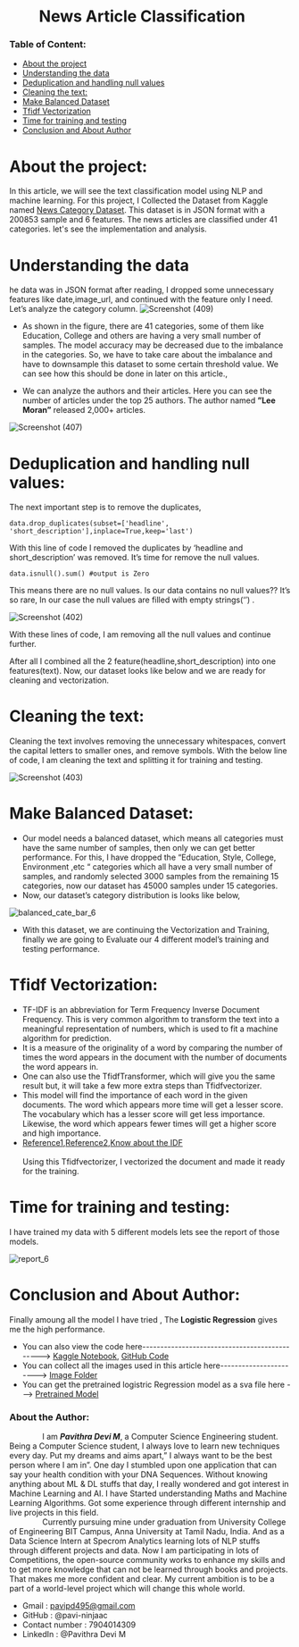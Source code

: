 # &nbsp;&nbsp;&nbsp;&nbsp;&nbsp;&nbsp;&nbsp;   News Article Classification

### Table of Content:
-	[About the project](#about-the-project) 
-	[Understanding the data](#understanding-the-data)
-	[Deduplication and handling null values](#deduplication-and-handling-null-values)
-	[Cleaning the text:](#cleaning-the-text) 
- [Make Balanced Dataset](#make-balanced-dataset)
-	[Tfidf Vectorization](#tfidf-vectorization)
-	[Time for training and testing](#time-for-training-and-testing)
- [Conclusion and About Author](#conclusion-and-about-author) 

# About the project:
In this article, we will see the text classification model using NLP and machine learning. For this project, I Collected the Dataset from Kaggle named [News Category Dataset](https://www.kaggle.com/rmisra/news-category-dataset).
This dataset is in JSON format with a 200853 sample and 6 features. The news articles are classified under 41 categories. let's see the implementation and analysis.

# Understanding the data
he data was in JSON format after reading, I dropped some unnecessary features like date,image_url, and continued with the feature only I need.
Let’s analyze the category column.
![Screenshot (409)](https://user-images.githubusercontent.com/51699297/104182031-d34d7200-5435-11eb-8d8d-aca29b34bc94.png)

- As shown in the figure, there are 41 categories, some of them like Education, College and others are having a very small number of  samples. The model accuracy may be decreased due to the imbalance in the categories. So, we have to take care about the imbalance and have to downsample this dataset to some certain threshold value. We can see how this should be done in later on this article.,<br/>

- We can analyze  the authors and their articles. Here you can see the number of articles under the top 25 authors. The author named  <b>”Lee Moran”</b>  released 2,000+ articles.<br/>

![Screenshot (407)](https://user-images.githubusercontent.com/51699297/104182043-d8aabc80-5435-11eb-8a56-2dce6d13a67b.png)

# Deduplication and handling null values:
The next important step is to remove the duplicates,<br/>
```
data.drop_duplicates(subset=['headline', 'short_description'],inplace=True,keep='last') 
```
With this line of code I removed the duplicates by ‘headline and short_description’ was removed. It’s time for remove the null values.<br/>
```
data.isnull().sum() #output is Zero
```
This means there are no null values. Is our data contains no null values?? It’s so rare, In our case the null values are filled with empty strings(‘’) .<br/>


![Screenshot (402)](https://user-images.githubusercontent.com/51699297/104180572-5b7e4800-5433-11eb-858c-396a81e4fd0d.png)


With these lines of code, I am removing all the null values and continue further.<br/>

After all I combined all the 2 feature(headline,short_description)  into one features(text). Now, our dataset looks like below and we are ready for cleaning and vectorization.<br/>

# Cleaning the text:

Cleaning the text involves removing the unnecessary whitespaces, convert the capital letters to smaller ones, and remove symbols. With the below line of code, I am cleaning the text and splitting it for training and testing. <br/>

![Screenshot (403)](https://user-images.githubusercontent.com/51699297/104180597-633dec80-5433-11eb-9ed0-eef3aaa3ff2e.png)

# Make Balanced Dataset:
- Our model needs a  balanced dataset, which means all categories must have the same number of samples, then only we can get better performance. For this, I have dropped the “Education, Style, College, Environment ,etc “ categories which all have a very small number of samples, and randomly selected 3000 samples from the remaining 15 categories, now our dataset has 45000 samples under 15 categories. 
- Now, our dataset’s category distribution is looks like below,

![balanced_cate_bar_6](https://user-images.githubusercontent.com/51699297/104798685-c1c9e880-57ee-11eb-8f18-31537d84fd33.png)

- With this dataset, we are continuing the Vectorization and Training, finally we are going to Evaluate our 4 different model’s training and testing performance. 

# Tfidf Vectorization:
- TF-IDF is an abbreviation for Term Frequency Inverse Document Frequency. This is very common algorithm to transform the text into a meaningful representation of numbers, which is used to fit a machine algorithm for prediction.
- It is a measure of the originality of a word by comparing the number of times the word appears in the document with the number of documents the word appears in.
- One can also use the TfidfTransformer, which will give you the same result but, it will take a few more extra steps than Tfidfvectorizer.
- This model will find the importance of each word in the given documents. The word which appears more time will get a lesser score. The vocabulary which has a lesser score will get less importance. Likewise, the word which appears fewer times will get a higher score and high importance.
 - [Reference1](https://medium.com/@cmukesh8688/tf-idf-vectorizer-scikit-learn-dbc0244a911a),[Reference2](https://kavita-ganesan.com/tfidftransformer-tfidfvectorizer-usage-differences/#.X_xudegzbIU),[Know about the IDF](https://kavita-ganesan.com/what-is-inverse-document-frequency/#.X_xuzugzbIU)
<br/><br/>
Using this Tfidfvectorizer, I vectorized the document and made it ready for the training.

# Time for training and testing:
I have trained my data with 5 different models lets see the report of those models.<br/>

![report_6](https://user-images.githubusercontent.com/51699297/104808808-a40c7b80-580e-11eb-8882-dacbb037c42e.png)


# Conclusion and About Author:
 Finally amoung all the model I have tried , The <b> Logistic Regression</b> gives me the high performance.
 
 - You can also view the code here----------------------------------------------> [Kaggle Notebook](https://www.kaggle.com/ninjaac/text-classification-newss), [GitHub Code](https://github.com/pavi-ninjaac/Specrom_Analysis/blob/main/Internship_works/week2/text-classification-newss%20(2).ipynb) 
 - You can collect all the images used in this article here-----------------------> [Image Folder](https://github.com/pavi-ninjaac/Specrom_Analysis/tree/main/Internship_works/week2/article_images)
 - You can get the pretrained logistric Regression model as a sva file here ---> [Pretrained Model](https://github.com/pavi-ninjaac/Specrom_Analysis/blob/main/Internship_works/week2/logistricRegression_text_classi.sav)
 
### About the Author:

&nbsp;&nbsp;&nbsp;&nbsp;&nbsp;&nbsp;&nbsp;&nbsp;&nbsp;&nbsp;&nbsp;&nbsp;&nbsp;&nbsp;  I am <b><i>Pavithra Devi M</i></b>, a Computer Science Engineering student. Being a Computer Science student, I always love to learn new techniques every day. Put my dreams and aims apart,” I always want to be the best person where I am in”. One day I stumbled upon one application that can say your health condition with your DNA Sequences. Without knowing anything about ML & DL stuffs that day, I really wondered and got interest in Machine Learning and AI. I have Started understanding Maths and Machine Learning Algorithms. Got some experience through different internship and live projects in this field.<br>
&nbsp;&nbsp;&nbsp;&nbsp;&nbsp;&nbsp;&nbsp;&nbsp;&nbsp;&nbsp;&nbsp;&nbsp;&nbsp;&nbsp; Currently pursuing mine under graduation from University College of Engineering BIT Campus, Anna University at Tamil Nadu, India. And as a Data Science Intern at Specrom Analytics learning lots of NLP stuffs through different projects and data. Now I am participating in lots of Competitions, the open-source community works to enhance my skills and to get more knowledge that can not be learned through books and projects. That makes me more confident and clear. My current ambition is to be a part of a world-level project which will change this whole world.<br>
- Gmail : pavipd495@gmail.com
- GitHub : @pavi-ninjaac
- Contact number : 7904014309
- LinkedIn : @Pavithra Devi M
 



